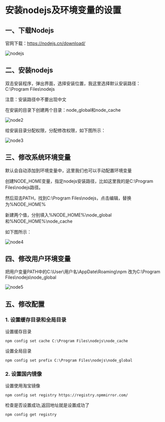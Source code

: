 # 安装nodejs及环境变量的设置

## 一、下载Nodejs
官网下载：https://nodejs.cn/download/

![nodejs](https://pan.sdjy.eu.org/raw/image/nodejs/1.png)

## 二、安装nodejs

双击安装程序，弹出界面，选择安装位置，我这里选择默认安装路径：C:\Program Files\nodejs

注意：安装路径中不要出现中文

在安装的目录下创建两个目录：node_global和node_cache

![node2](https://pan.sdjy.eu.org/raw/image/nodejs/2.png)

给安装目录分配权限，分配修改权限，如下图所示：

![node3](https://pan.sdjy.eu.org/raw/image/nodejs/3.png)
## 三、修改系统环境变量

默认会自动添加到环境变量中，这里我们也可以手动配置环境变量

创建NODE_HOME变量，指定nodejs安装路径，比如这里我的是C:\Program Files\nodejs路径。

然后双击PATH，找到C:\Program Files\nodejs，点击编辑，替换为%NODE_HOME%

新建两个值，分别填入%NODE_HOME%\node_global和%NODE_HOME%\node_cache

如下图所示：

![node4](https://pan.sdjy.eu.org/raw/image/nodejs/4.png)

## 四、修改用户环境变量

把用户变量PATH中的C:\User\用户名\AppDate\Roaming\npm
改为C:\Program Files\nodejs\node_global

![node5](https://pan.sdjy.eu.org/raw/image/nodejs/5.png)

## 五、修改配置

### 1. 设置缓存目录和全局目录
设置缓存目录
```linux
npm config set cache C:\Program Files\nodejs\node_cache
```
设置全局目录
```linux
npm config set prefix C:\Program Files\nodejs\node_global
```
### 2. 设置国内镜像

设置使用淘宝镜像
```linux
npm config set registry https://registry.npmmirror.com/
```
检查是否设置成功,返回地址就是设置成功了
```linux
npm config get registry
```


